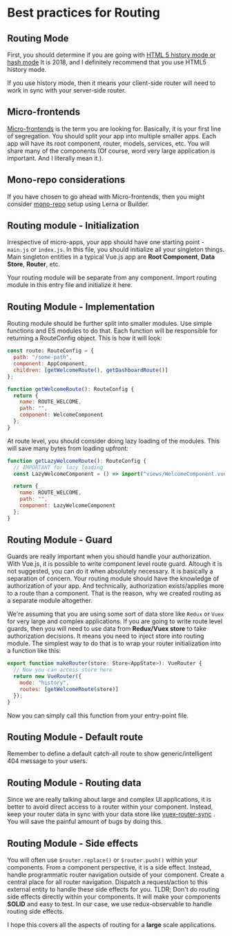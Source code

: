 # Best practices for Routing

## Routing Mode

First, you should determine if you are going with [HTML 5 history mode or hash mode](https://router.vuejs.org/guide/essentials/history-mode.html) It is 2018, and I definitely recommend that you use HTML5 history mode.

If you use history mode, then it means your client-side router will need to work in sync with your server-side router.

## Micro-frontends

[Micro-frontends](https://micro-frontends.org/) is the term you are looking for. Basically, it is your first line of segregation. You should split your app into multiple smaller apps. Each app will have its root component, router, models, services, etc. You will share many of the components (Of course, word very large application is important. And I literally mean it.).

## Mono-repo considerations

If you have chosen to go ahead with Micro-frontends, then you might consider [mono-repo](https://levelup.gitconnected.com/how-to-setup-a-js-monorepo-like-a-professional-cf71d13501c5) setup using Lerna or Builder.

## Routing module - Initialization

Irrespective of micro-apps, your app should have one starting point - `main.js` or `index.js`. In this file, you should initialize all your singleton things. Main singleton entities in a typical Vue.js app are **Root Component**, **Data Store**, **Router**, etc.

Your routing module will be separate from any component. Import routing module in this entry file and initialize it here.

## Routing Module - Implementation

Routing module should be further split into smaller modules. Use simple functions and ES modules to do that. Each function will be responsible for returning a RouteConfig object. This is how it will look:

```js
const route: RouteConfig = {
  path: "/some-path",
  component: AppComponent,
  children: [getWelcomeRoute(), getDashboardRoute()]
};

function getWelcomeRoute(): RouteConfig {
  return {
    name: ROUTE_WELCOME,
    path: "",
    component: WelcomeComponent
  };
}
```

At route level, you should consider doing lazy loading of the modules. This will save many bytes from loading upfront:

```js
function getLazyWelcomeRoute(): RouteConfig {
  // IMPORTANT for lazy loading
  const LazyWelcomeComponent = () => import("views/WelcomeComponent.vue");

  return {
    name: ROUTE_WELCOME,
    path: "",
    component: LazyWelcomeComponent
  };
}
```

## Routing Module - Guard

Guards are really important when you should handle your authorization. With Vue.js, it is possible to write component level route guard. Altough it is not suggested, you can do it when absolutely necessary. It is basically a separation of concern. Your routing module should have the knowledge of authorization of your app. And technically, authorization exists/applies more to a route than a component. That is the reason, why we created routing as a separate module altogether.

We're assuming that you are using some sort of data store like `Redux` or `Vuex` for very large and complex applications. If you are going to write route level guards, then you will need to use data from **Redux/Vuex store** to take authorization decisions. It means you need to inject store into routing module. The simplest way to do that is to wrap your router initialization into a function like this:

```js
export function makeRouter(store: Store<AppState>): VueRouter {
  // Now you can access store here
  return new VueRouter({
    mode: "history",
    routes: [getWelcomeRoute(store)]
  });
}
```

Now you can simply call this function from your entry-point file.

## Routing Module - Default route

Remember to define a default catch-all route to show generic/intelligent 404 message to your users.

## Routing Module - Routing data

Since we are really talking about large and complex UI applications, it is better to avoid direct access to a router within your component. Instead, keep your router data in sync with your data store like [vuex-router-sync](https://github.com/vuejs/vuex-router-sync) . You will save the painful amount of bugs by doing this.

## Routing Module - Side effects

You will often use `$router.replace()` or `$router.push()` within your components. From a component perspective, it is a side effect. Instead, handle programmatic router navigation outside of your component. Create a central place for all router navigation. Dispatch a request/action to this external entity to handle these side effects for you. TLDR; Don't do routing side effects directly within your components. It will make your components **SOLID** and easy to test. In our case, we use redux-observable to handle routing side effects.

I hope this covers all the aspects of routing for a **large** scale applications.
